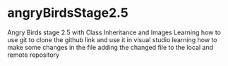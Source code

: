 # angryBirdsStage2.5
Angry Birds stage 2.5 with Class Inheritance and Images
Learning how to use git to clone the github link and use it in visual studio
learning how to make some changes in the file 
adding the changed file to the local and remote repository
